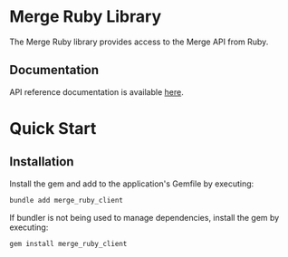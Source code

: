 # Merge Ruby Library

The Merge Ruby library provides access to the Merge API from Ruby.

## Documentation

API reference documentation is available [here](https://docs.merge.dev/).

# Quick Start

## Installation

Install the gem and add to the application's Gemfile by executing:

```bash
bundle add merge_ruby_client
```

If bundler is not being used to manage dependencies, install the gem by executing:

```bash
gem install merge_ruby_client
```
